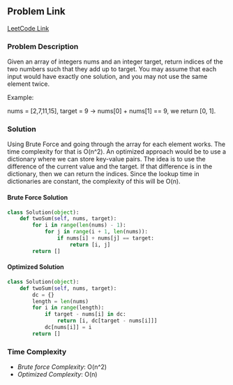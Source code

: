 ## Problem Link

[LeetCode Link](https://leetcode.com/problems/two-sum/)

### Problem Description

Given an array of integers nums and an integer target, return indices of the two numbers such that they add up to target.
You may assume that each input would have exactly one solution, and you may not use the same element twice.

Example:

nums = [2,7,11,15], target = 9 -> nums[0] + nums[1] == 9, we return [0, 1].

### Solution

Using Brute Force and going through the array for each element works. The time complexity for that is O(n^2).
An optimized approach would be to use a dictionary where we can store key-value pairs. The idea is to use the difference
of the current value and the target. If that difference is in the dictionary, then we can return the indices.
Since the lookup time in dictionaries are constant, the complexity of this will be O(n).
#### Brute Force Solution
```py
class Solution(object):
    def twoSum(self, nums, target):
        for i in range(len(nums) - 1):
            for j in range(i + 1, len(nums)):
                if nums[i] + nums[j] == target:
                    return [i, j]
        return []
```

#### Optimized Solution

```py
class Solution(object):
    def twoSum(self, nums, target):
        dc = {}
        length = len(nums)
        for i in range(length):
            if target - nums[i] in dc: 
                return [i, dc[target - nums[i]]]
            dc[nums[i]] = i
        return []
```
### Time Complexity
- _Brute force Complexity_: O(n^2)
- _Optimized Complexity_: O(n)
